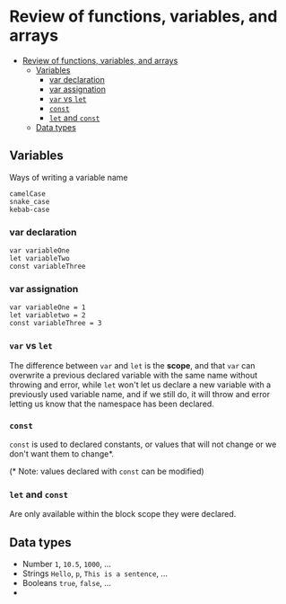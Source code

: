 # Review of functions, variables, and arrays

- [Review of functions, variables, and arrays](#review-of-functions-variables-and-arrays)
  - [Variables](#variables)
    - [var declaration](#var-declaration)
    - [var assignation](#var-assignation)
    - [`var` vs `let`](#var-vs-let)
    - [`const`](#const)
    - [`let` and `const`](#let-and-const)
  - [Data types](#data-types)


## Variables

Ways of writing a variable name
```
camelCase
snake_case
kebab-case
```

### var declaration
```
var variableOne
let variableTwo
const variableThree
```

### var assignation
```
var variableOne = 1
let variabletwo = 2
const variableThree = 3
```

### `var` vs `let`
The difference between `var` and `let` is the **scope**, and that `var` can overwrite a previous declared variable with the same name without throwing and error, while `let` won't let us declare a new variable with a previously used variable name, and if we still do, it will throw and error letting us know that the namespace has been declared.

### `const`
`const` is used to declared constants, or values that will not change or we don't want them to change*.

(* Note: values declared with `const` can be modified)

### `let` and `const`
Are only available within the block scope they were declared.

## Data types

- Number `1`, `10.5`, `1000`, ...
- Strings `Hello`, `p`, `This is a sentence`, ...
- Booleans `true`, `false`, ...
- 
